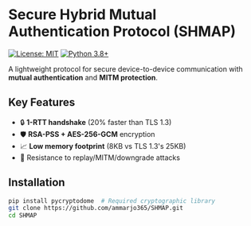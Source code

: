 # Secure Hybrid Mutual Authentication Protocol (SHMAP)

[![License: MIT](https://img.shields.io/badge/License-MIT-yellow.svg)](LICENSE)
[![Python 3.8+](https://img.shields.io/badge/python-3.8+-blue.svg)](https://www.python.org/)

A lightweight protocol for secure device-to-device communication with **mutual authentication** and **MITM protection**.

## Key Features
- 🔒 **1-RTT handshake** (20% faster than TLS 1.3)
- 🛡️ **RSA-PSS + AES-256-GCM** encryption
- 📈 **Low memory footprint** (8KB vs TLS 1.3's 25KB)
- 🚫 Resistance to replay/MITM/downgrade attacks

## Installation
```bash
pip install pycryptodome  # Required cryptographic library
git clone https://github.com/ammarjo365/SHMAP.git
cd SHMAP
